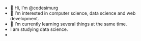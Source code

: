 - 👋 Hi, I’m @codesimurg
- 👀 I’m interested in computer science, data science and web development.
- 🌱 I’m currently learning several things at the same time.
-  I am studying data science.
-

<!---
codesimurg/codesimurg is a ✨ special ✨ repository because its `README.md` (this file) appears on your GitHub profile.
You can click the Preview link to take a look at your changes.
--->
